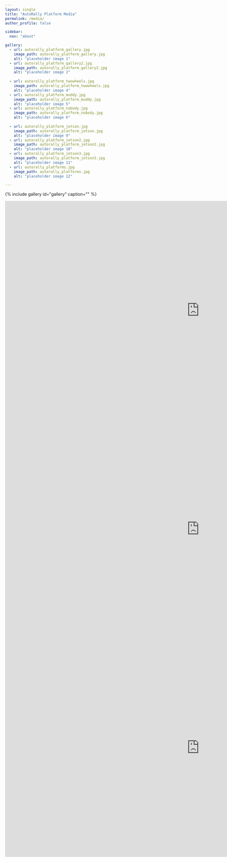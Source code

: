 ```yaml
---
layout: single
title: "AutoRally Platform Media"
permalink: /media/
author_profile: false

sidebar:
  nav: "about"

gallery:
  - url: autorally_platform_gallery.jpg
    image_path: autorally_platform_gallery.jpg
    alt: "placeholder image 1"
  - url: autorally_platform_gallery2.jpg
    image_path: autorally_platform_gallery2.jpg
    alt: "placeholder image 2"
  
  - url: autorally_platform_twowheels.jpg
    image_path: autorally_platform_twowheels.jpg
    alt: "placeholder image 4"
  - url: autorally_platform_muddy.jpg
    image_path: autorally_platform_muddy.jpg
    alt: "placeholder image 5"
  - url: autorally_platform_nobody.jpg
    image_path: autorally_platform_nobody.jpg
    alt: "placeholder image 6"
  
  - url: autorally_platform_jetson.jpg
    image_path: autorally_platform_jetson.jpg
    alt: "placeholder image 9"
  - url: autorally_platform_jetson2.jpg
    image_path: autorally_platform_jetson2.jpg
    alt: "placeholder image 10"
  - url: autorally_platform_jetson3.jpg
    image_path: autorally_platform_jetson3.jpg
    alt: "placeholder image 11"
  - url: autorally_platforms.jpg
    image_path: autorally_platforms.jpg
    alt: "placeholder image 12"

---
```


{% include gallery id="gallery" caption="" %}

<iframe width="1280" height="720" src="https://youtube.com/embed/1AR2-OHCxsQ" frameborder="0"></iframe>

<iframe width="1280" height="720" src="https://youtube.com/embed/T4ZB3RYSbrk" frameborder="0"></iframe>

<iframe width="1280" height="720" src="https://youtube.com/embed/FbcGs-XoiUw" frameborder="0"></iframe>
